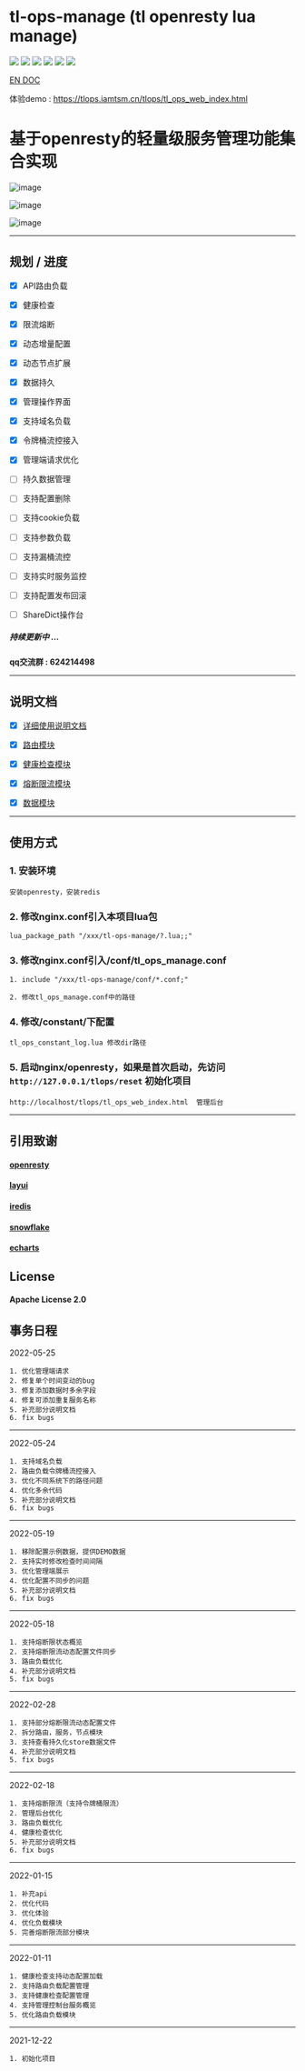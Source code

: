 # tl-ops-manage (tl openresty lua manage)

[![](https://img.shields.io/badge/base-openresty-blue)](https://openresty.org/cn/)
[![](https://img.shields.io/badge/webmanage-red)](https://github.com/iamtsm/tl-ops-manage)
[![](https://img.shields.io/badge/healthcheck-red)](https://github.com/iamtsm/tl-ops-manage/blob/main/doc/tl-ops-health.md)
[![](https://img.shields.io/badge/balance-red)](https://github.com/iamtsm/tl-ops-manage/blob/main/doc/tl-ops-balance.md)
[![](https://img.shields.io/badge/limitfuse-red)](https://github.com/iamtsm/tl-ops-manage/blob/main/doc/tl-ops-balance.md)
[![](https://img.shields.io/badge/dynamic%20conf-green)](https://github.com/iamtsm/tl-ops-manage)


[EN DOC](doc/README_EN.md) 


体验demo : https://tlops.iamtsm.cn/tlops/tl_ops_web_index.html


# 基于openresty的轻量级服务管理功能集合实现

![image](doc/balance_console.png)

![image](doc/health_console.png)

![image](doc/limit_console.png)


---------

## 规划 / 进度


- [x] API路由负载

- [x] 健康检查

- [x] 限流熔断

- [x] 动态增量配置

- [x] 动态节点扩展

- [x] 数据持久

- [x] 管理操作界面

- [x] 支持域名负载

- [x] 令牌桶流控接入

- [x] 管理端请求优化

- [ ] 持久数据管理

- [ ] 支持配置删除

- [ ] 支持cookie负载

- [ ] 支持参数负载

- [ ] 支持漏桶流控

- [ ] 支持实时服务监控

- [ ] 支持配置发布回滚

- [ ] ShareDict操作台


##### 持续更新中 ...


**qq交流群 : 624214498**


---------


## 说明文档

- [x] [详细使用说明文档](https://blog.iamtsm.cn/detail.html?id=90)

- [x] [路由模块](doc/tl-ops-balance.md)

- [x] [健康检查模块](doc/tl-ops-health.md)

- [x] [熔断限流模块](doc/tl-ops-limit.md)

- [x] [数据模块](doc/tl-ops-store.md)

---------

## 使用方式

### 1. 安装环境

    安装openresty，安装redis

### 2. 修改nginx.conf引入本项目lua包

    lua_package_path "/xxx/tl-ops-manage/?.lua;;"

### 3. 修改nginx.conf引入/conf/tl_ops_manage.conf

    1. include "/xxx/tl-ops-manage/conf/*.conf;"

    2. 修改tl_ops_manage.conf中的路径

### 4. 修改/constant/下配置

    tl_ops_constant_log.lua 修改dir路径

### 5. 启动nginx/openresty，如果是首次启动，先访问 `http://127.0.0.1/tlops/reset` 初始化项目

    http://localhost/tlops/tl_ops_web_index.html  管理后台

---------


## 引用致谢

#### [openresty](https://github.com/openresty/openresty)

#### [layui](https://github.com/layui/layui)

#### [iredis](https://github.com/membphis/lua-resty-iredis)

#### [snowflake](https://github.com/yunfengmeng/lua-resty-snowflake)

#### [echarts](https://github.com/apache/echarts)


## License

#### Apache License 2.0


## 事务日程

2022-05-25

    1. 优化管理端请求
    2. 修复单个时间变动的bug
    3. 修复添加数据时多余字段
    4. 修复可添加重复服务名称
    5. 补充部分说明文档
    6. fix bugs

-----------

2022-05-24

    1. 支持域名负载
    2. 路由负载令牌桶流控接入
    3. 优化不同系统下的路径问题
    4. 优化多余代码
    5. 补充部分说明文档
    6. fix bugs

-----------

2022-05-19

    1. 移除配置示例数据，提供DEMO数据
    2. 支持实时修改检查时间间隔
    3. 优化管理端展示
    4. 优化配置不同步的问题
    5. 补充部分说明文档
    6. fix bugs

-----------

2022-05-18

    1. 支持熔断限状态概览
    2. 支持熔断限流动态配置文件同步
    3. 路由负载优化
    4. 补充部分说明文档
    5. fix bugs

-----------

2022-02-28

    1. 支持部分熔断限流动态配置文件
    2. 拆分路由，服务，节点模块
    3. 支持查看持久化store数据文件
    4. 补充部分说明文档
    5. fix bugs

-----------

2022-02-18

    1. 支持熔断限流（支持令牌桶限流）
    2. 管理后台优化
    3. 路由负载优化
    4. 健康检查优化
    5. 补充部分说明文档
    6. fix bugs

-----------

2022-01-15

    1. 补充api
    2. 优化代码
    3. 优化体验
    4. 优化负载模块
    5. 完善熔断限流部分模块

-----------

2022-01-11

    1. 健康检查支持动态配置加载
    2. 支持路由负载配置管理
    3. 支持健康检查配置管理
    4. 支持管理控制台服务概览
    5. 优化路由负载模块

-----------

2021-12-22

    1. 初始化项目